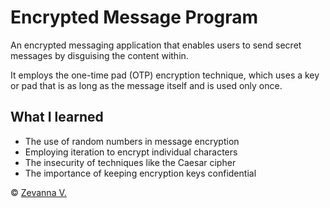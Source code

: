 # Encrypted Message Program

An encrypted messaging application that enables users to send secret messages by disguising the content within.

It employs the one-time pad (OTP) encryption technique, which uses a key or pad that is as long as the message itself and is used only once.

## What I learned

- The use of random numbers in message encryption
- Employing iteration to encrypt individual characters
- The insecurity of techniques like the Caesar cipher
- The importance of keeping encryption keys confidential

©️ [Zevanna V.](https://github.com/velyncodes)
